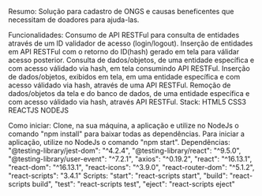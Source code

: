 Resumo:
Solução para cadastro de ONGS e causas beneficentes que necessitam de doadores para ajuda-las.

Funcionalidades:
Consumo de API RESTFul para consulta de entidades através de um ID validador de acesso (login/logout).
Inserção de entidades em API RESTFul com o retorno do ID(hash) gerado em tela para válidar acesso posterior.
Consulta de dados/objetos, de uma entidade específica e com acesso válidado via hash, em tela consumindo API RESTFul.
Inserção de dados/objetos, exibidos em tela, em uma entidade específica e com acesso válidado via hash, através de uma API RESTFul.
Remoção de dados/objetos da tela e do banco de dados, de uma entidade específica e com acesso válidado via hash, através API RESTFul.
Stack:
HTML5
CSS3
REACTJS
NODEJS

Como iniciar:
Clone, na sua máquina, a aplicação e utilize no NodeJs o comando "npm install" para baixar todas as dependências.
Para iniciar a aplicação, utilize no NodeJs o comando "npm start".
Dependências:
"@testing-library/jest-dom": "^4.2.4",
"@testing-library/react": "^9.5.0",
"@testing-library/user-event": "^7.2.1",
"axios": "^0.19.2",
"react": "^16.13.1",
"react-dom": "^16.13.1",
"react-icons": "^3.9.0",
"react-router-dom": "^5.1.2",
"react-scripts": "3.4.1"
Scripts:
"start": "react-scripts start",
"build": "react-scripts build",
"test": "react-scripts test",
"eject": "react-scripts eject"
